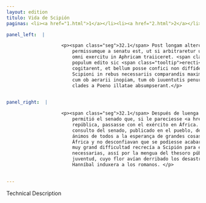 ```yaml
---
layout: edition
titulo: Vida de Scipión
paginas: <li><a href="1.html">1</a></li><li><a href="2.html">2</a></li><li><a href="3.html">3</a></li><li><a href="4.html">4</a></li><li><a href="5.html">5</a></li><li><a href="6.html">6</a></li><li><a href="7.html">7</a></li><li><a href="8.html">8</a></li><li><a href="9.html">9</a></li><li><a href="10.html">10</a></li><li><a href="11.html">11</a></li><li><a href="12.html">12</a></li><li><a href="13.html">13</a></li><li><a href="14.html">14</a></li><li><a href="15.html">15</a></li><li><a href="16.html">16</a></li><li><a href="17.html">17</a></li><li><a href="18.html">18</a></li><li><a href="19.html">19</a></li><li><a href="20.html">20</a></li><li><a href="21.html">21</a></li><li><a href="22.html">22</a></li><li><a href="23.html">23</a></li><li><a href="24.html">24</a></li><li><a href="25.html">25</a></li><li><a href="26.html">26</a></li><li><a href="27.html">27</a></li><li><a href="28.html">28</a></li><li><a href="29.html">29</a></li><li><a href="30.html">30</a></li><li><a href="31.html">31</a></li><li><a href="32.html">32</a></li><li><a href="33.html">33</a></li><li><a href="34.html">34</a></li><li><a href="35.html">35</a></li><li><a href="36.html">36</a></li><li><a href="37.html">37</a></li><li><a href="38.html">38</a></li><li><a href="39.html">39</a></li><li><a href="40.html">40</a></li><li><a href="41.html">41</a></li><li><a href="42.html">42</a></li><li><a href="43.html">43</a></li><li><a href="44.html">44</a></li><li><a href="45.html">45</a></li><li><a href="46.html">46</a></li><li><a href="47.html">47</a></li><li><a href="48.html">48</a></li><li><a href="49.html">49</a></li><li><a href="50.html">50</a></li><li><a href="51.html">51</a></li><li><a href="52.html">52</a></li><li><a href="53.html">53</a></li><li><a href="54.html">54</a></li><li><a href="55.html">55</a></li><li><a href="56.html">56</a></li><li><a href="57.html">57</a></li><li><a href="58.html">58</a></li><li><a href="59.html">59</a></li><li><a href="60.html">60</a></li><li><a href="61.html">61</a></li><li><a href="62.html">62</a></li><li><a href="63.html">63</a></li><li><a href="64.html">64</a></li><li><a href="65.html">65</a></li><li><a href="66.html">66</a></li><li><a href="67.html">67</a></li><li><a href="68.html">68</a></li><li><a href="69.html">69</a></li><li><a href="70.html">70</a></li><li><a href="71.html">71</a></li><li><a href="72.html">72</a></li><li><a href="73.html">73</a></li><li><a href="74.html">74</a></li>

panel_left:  |

                    <p><span class="seg">32.1</span> Post longam altercationem Scipioni Sicilia decreta,
                        permissumque a senatu est, ut si arbitraretur utile exque republica esse cum
                        omni exercitu in Aphricam traiiceret. <span class="seg">2</span> Hoc senatus consulto in
                        populum edito sic <span class="tooltip">erecti<span class="tooltiptext">erepti <span class="siglas">U</span> </span></span> sunt omnium animi ad spem magnarum rerum, ut iam de Aphrica
                        cogitarent, et bellum posse confici non diffiderent. <span class="seg">3</span> Sed
                        Scipioni in rebus necessariis comparandis maxima difficultas proponebatur,
                        cum ob aerarii inopiam, tum ob iuuentutis penuriam, cuius florem praeteritae
                        clades a Poeno illatae absumpserant.</p>
                

panel_right:  |

                    <p><span class="seg">32.1</span> Después de luenga altercación, señalósele a Scipión Sicilia y
                        permitió el senado que, si le pareciesse <a href="../public/images/1491/186r.jpg" target="new"><img class="facs" src="../public/images/1491/1491.jpg"/></a>[186r,b] provechoso para la
                        república, passasse con el exército en África. <span class="seg">2</span> Con el tal
                        consulto del senado, publicado en el pueblo, de tal guisa se enhestaron los
                        ánimos de todos a la esperança de grandes cosas, que todos pensavan en lo de
                        África y no desconfiavan que se podiesse acabar la guerra. <span class="seg">3</span> Mas
                        muy grand difficultad recrecía a Scipión para el aparejo de las cosas
                        necessarias, assí por la mengua del thesoro público, como por la falta de la
                        juventud, cuyo flor avían derribado los desastres tan perdidosos que
                        Hanníbal induxera a los romanos. </p>
                

---
```


Technical Description 